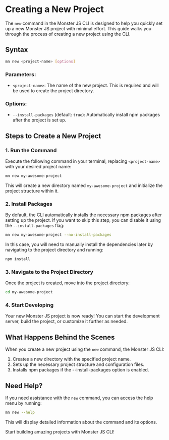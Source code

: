 # Creating a New Project

The `new` command in the Monster JS CLI is designed to help you quickly set up a new Monster JS project with minimal effort. This guide walks you through the process of creating a new project using the CLI.

## Syntax

```bash
mn new <project-name> [options]
```

### Parameters:

* `<project-name>`: The name of the new project. This is required and will be used to create the project directory.

### Options:

* `--install-packages` (default: `true`): Automatically install npm packages after the project is set up.

## Steps to Create a New Project

### 1. Run the Command

Execute the following command in your terminal, replacing `<project-name>` with your desired project name:

```bash
mn new my-awesome-project
```

This will create a new directory named `my-awesome-project` and initialize the project structure within it.

### 2. Install Packages

By default, the CLI automatically installs the necessary npm packages after setting up the project. If you want to skip this step, you can disable it using the `--install-packages` flag:

```bash
mn new my-awesome-project --no-install-packages
```

In this case, you will need to manually install the dependencies later by navigating to the project directory and running:

```bash
npm install
```

### 3. Navigate to the Project Directory

Once the project is created, move into the project directory:

```bash
cd my-awesome-project
```

### 4. Start Developing

Your new Monster JS project is now ready! You can start the development server, build the project, or customize it further as needed.

## What Happens Behind the Scenes

When you create a new project using the `new` command, the Monster JS CLI:

1. Creates a new directory with the specified project name.
2. Sets up the necessary project structure and configuration files.
3. Installs npm packages if the --install-packages option is enabled.

## Need Help?

If you need assistance with the `new` command, you can access the help menu by running:

```bash
mn new --help
```

This will display detailed information about the command and its options.

Start building amazing projects with Monster JS CLI!

